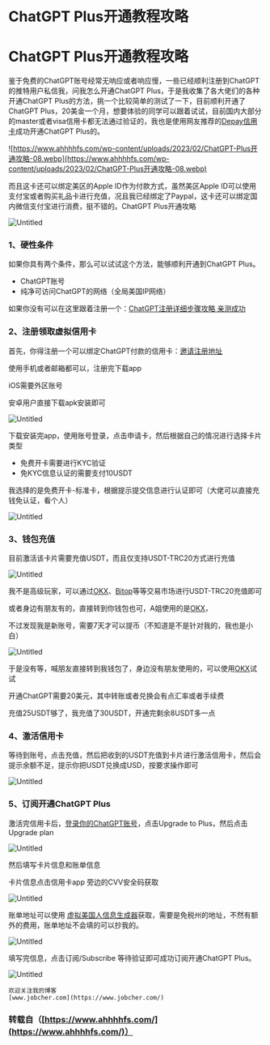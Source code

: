 # ChatGPT Plus开通教程攻略


# ChatGPT Plus开通教程攻略

鉴于免费的ChatGPT账号经常无响应或者响应慢，一些已经顺利注册到ChatGPT的推特用户私信我，问我怎么开通ChatGPT Plus，于是我收集了各大佬们的各种开通ChatGPT Plus的方法，挑一个比较简单的测试了一下，目前顺利开通了ChatGPT Plus，20美金一个月，想要体验的同学可以跟着试试，目前国内大部分的master或者visa信用卡都无法通过验证的，我也是使用网友推荐的[Depay信用卡](https://depay.depay.one/web-app/register-h5?invitCode=679139&lang=zh-cn)成功开通ChatGPT Plus的。

![https://www.ahhhhfs.com/wp-content/uploads/2023/02/ChatGPT-Plus开通攻略-08.webp](https://www.ahhhhfs.com/wp-content/uploads/2023/02/ChatGPT-Plus开通攻略-08.webp)

而且这卡还可以绑定美区的Apple ID作为付款方式，虽然美区Apple ID可以使用支付宝或者购买礼品卡进行充值，况且我已经绑定了Paypal，这卡还可以绑定国内微信支付宝进行消费，挺不错的。ChatGPT Plus开通攻略

![Untitled](/images/ChatGPT-Plus/Untitled.png)

### 1、硬性条件

如果你具有两个条件，那么可以试试这个方法，能够顺利开通到ChatGPT Plus。

- ChatGPT账号
- 纯净可访问ChatGPT的网络（全局美国IP网络）

如果你没有可以在这里跟着注册一个：[ChatGPT注册详细步骤攻略 亲测成功](https://www.ahhhhfs.com/38046/)

### 2、注册领取虚拟信用卡

首先，你得注册一个可以绑定ChatGPT付款的信用卡：[邀请注册地址](https://depay.depay.one/web-app/register-h5?invitCode=679139&lang=zh-cn)

使用手机或者邮箱都可以，注册完下载app

iOS需要外区账号

安卓用户直接下载apk安装即可

![Untitled](/images/ChatGPT-Plus/Untitled%201.png)

下载安装完app，使用账号登录，点击申请卡，然后根据自己的情况进行选择卡片类型

- 免费开卡需要进行KYC验证
- 免KYC信息认证的需要支付10USDT

我选择的是免费开卡-标准卡，根据提示提交信息进行认证即可（大佬可以直接充钱免认证，看个人）

![Untitled](/images/ChatGPT-Plus/Untitled%202.png)

### 3、钱包充值

目前激活该卡片需要充值USDT，而且仅支持USDT-TRC20方式进行充值

![Untitled](/images/ChatGPT-Plus/Untitled%203.png)

我不是高级玩家，可以通过[OKX](https://cnouyi.care/join/12916698)、[Bitop](https://www.bitop.com/?ru=uQw4R5)等等交易市场进行USDT-TRC20充值即可

或者身边有朋友有的，直接转到你钱包也可，A姐使用的是[OKX](https://cnouyi.care/join/12916698)，

不过发现我是新账号，需要7天才可以提币（不知道是不是针对我的，我也是小白）

![Untitled](/images/ChatGPT-Plus/Untitled%204.png)

于是没有等，喊朋友直接转到我钱包了，身边没有朋友使用的，可以使用[OKX](https://cnouyi.care/join/12916698)试试

开通ChatGPT需要20美元，其中转账或者兑换会有点汇率或者手续费

充值25USDT够了，我充值了30USDT，开通完剩余8USDT多一点

### 4、激活信用卡

等待到账号，点击充值，然后把收到的USDT充值到卡片进行激活信用卡，然后会提示余额不足，提示你把USDT兑换成USD，按要求操作即可

![Untitled](/images/ChatGPT-Plus/Untitled%205.png)

### 5、订阅开通ChatGPT Plus

激活完信用卡后，[登录你的ChatGPT账号](https://chat.openai.com/chat)，点击Upgrade to Plus，然后点击Upgrade plan

![Untitled](/images/ChatGPT-Plus/Untitled%206.png)

然后填写卡片信息和账单信息

卡片信息点击信用卡app 旁边的CVV安全码获取

![Untitled](/images/ChatGPT-Plus/Untitled%207.png)

账单地址可以使用 [虚拟美国人信息生成器](https://www.ahhhhfs.com/38074/)获取，需要是免税州的地址，不然有额外的费用，账单地址不会填的可以抄我的。

![Untitled](/images/ChatGPT-Plus/Untitled%208.png)

填写完信息，点击订阅/Subscribe 等待验证即可成功订阅开通ChatGPT Plus。

![Untitled](/images/ChatGPT-Plus/Untitled%209.png)

```
欢迎关注我的博客  
[www.jobcher.com](https://www.jobcher.com/)
```

### 转载自（[https://www.ahhhhfs.com/](https://www.ahhhhfs.com/)）
